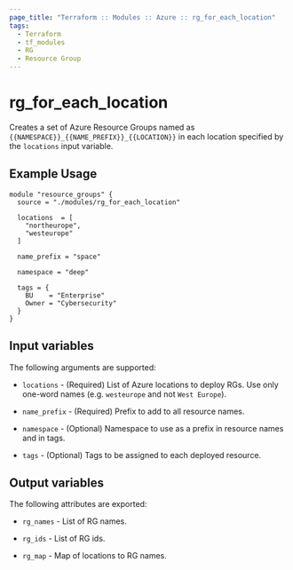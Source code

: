 ```yaml
---
page_title: "Terraform :: Modules :: Azure :: rg_for_each_location"
tags:
  - Terraform
  - tf_modules
  - RG
  - Resource Group
---
```

# rg_for_each_location

Creates a set of Azure Resource Groups named as `{{NAMESPACE}}_{{NAME_PREFIX}}_{{LOCATION}}` in each location specified by the `locations` input variable.

## Example Usage

```hcl
module "resource_groups" {
  source = "./modules/rg_for_each_location"

  locations  = [
    "northeurope",
    "westeurope"
  ]

  name_prefix = "space"

  namespace = "deep"

  tags = {
    BU    = "Enterprise"
    Owner = "Cybersecurity"
  }
}
```

## Input variables

The following arguments are supported:

* `locations` - (Required) List of Azure locations to deploy RGs. Use only one-word names (e.g. `westeurope` and not `West Europe`).

* `name_prefix` - (Required) Prefix to add to all resource names.

* `namespace` - (Optional) Namespace to use as a prefix in resource names and in tags.

* `tags` - (Optional) Tags to be assigned to each deployed resource.

## Output variables

The following attributes are exported:

* `rg_names` - List of RG names.

* `rg_ids` - List of RG ids.

* `rg_map` - Map of locations to RG names.
